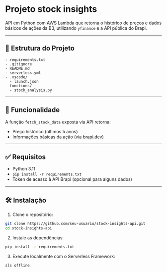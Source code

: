 # Projeto stock insights

API em Python com AWS Lambda que retorna o histórico de preços e dados básicos de ações da B3, utilizando `yfinance` e a API pública do Brapi.

---

## 📁 Estrutura do Projeto

```
- requirements.txt
- .gitignore
- README.md
- serverless.yml
- .vscode/
  - launch.json
- functions/
  - stock_analysis.py
```

---

## 🚀 Funcionalidade

A função `fetch_stock_data` exposta via API retorna:
- Preço histórico (últimos 5 anos)
- Informações básicas da ação (via brapi.dev)

---

## ✅ Requisitos

- Python 3.11
- `pip install -r requirements.txt`
- Token de acesso à API Brapi (opcional para alguns dados)

---

## 🛠 Instalação

1. Clone o repositório:
```bash
git clone https://github.com/seu-usuario/stock-insights-api.git
cd stock-insights-api
```

2. Instale as dependências:
```bash
pip install -r requirements.txt
```

3. Execute localmente com o Serverless Framework:
```bash
sls offline
```
